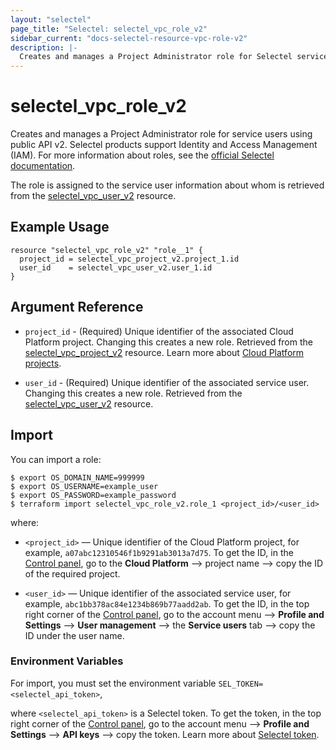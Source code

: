 ```yaml
---
layout: "selectel"
page_title: "Selectel: selectel_vpc_role_v2"
sidebar_current: "docs-selectel-resource-vpc-role-v2"
description: |-
  Creates and manages a Project Administrator role for Selectel service users using public API v2.
---
```


# selectel\_vpc\_role_v2

Creates and manages a Project Administrator role for service users using public API v2. Selectel products support Identity and Access Management (IAM). For more information about roles, see the [official Selectel documentation](https://docs.selectel.ru/control-panel-actions/users-and-roles/user-types-and-roles/).

The role is assigned to the service user information about whom is retrieved from the [selectel_vpc_user_v2](https://registry.terraform.io/providers/selectel/selectel/latest/docs/resources/vpc_user_v2) resource.

## Example Usage

```hcl
resource "selectel_vpc_role_v2" "role__1" {
  project_id = selectel_vpc_project_v2.project_1.id
  user_id    = selectel_vpc_user_v2.user_1.id
}
```

## Argument Reference

* `project_id` - (Required) Unique identifier of the associated Cloud Platform project. Changing this creates a new role. Retrieved from the [selectel_vpc_project_v2](https://registry.terraform.io/providers/selectel/selectel/latest/docs/resources/vpc_project_v2) resource. Learn more about [Cloud Platform projects](https://docs.selectel.ru/cloud/servers/about/projects/).

* `user_id` - (Required) Unique identifier of the associated service user. Changing this creates a new role. Retrieved from the [selectel_vpc_user_v2](https://registry.terraform.io/providers/selectel/selectel/latest/docs/resources/vpc_user_v2) resource.

## Import

You can import a role:

```shell
$ export OS_DOMAIN_NAME=999999
$ export OS_USERNAME=example_user
$ export OS_PASSWORD=example_password
$ terraform import selectel_vpc_role_v2.role_1 <project_id>/<user_id>
```

where:

* `<project_id>` — Unique identifier of the Cloud Platform project, for example, `a07abc12310546f1b9291ab3013a7d75`. To get the ID, in the [Control panel](https://my.selectel.ru/vpc/), go to the **Cloud Platform** ⟶ project name ⟶ copy the ID of the required project.

* `<user_id>` — Unique identifier of the associated service user, for example, `abc1bb378ac84e1234b869b77aadd2ab`. To get the ID, in the top right corner of the [Control panel](https://my.selectel.ru/), go to the account menu ⟶ **Profile and Settings** ⟶ **User management** ⟶ the **Service users** tab ⟶ copy the ID under the user name.

### Environment Variables

For import, you must set the environment variable `SEL_TOKEN=<selectel_api_token>`,

where `<selectel_api_token>` is a Selectel token. To get the token, in the top right corner of the [Control panel](https://my.selectel.ru/profile/apikeys), go to the account menu ⟶ **Profile and Settings** ⟶ **API keys** ⟶ copy the token. Learn more about [Selectel token](https://developers.selectel.ru/docs/control-panel/authorization/#получить-токен-selectel).
